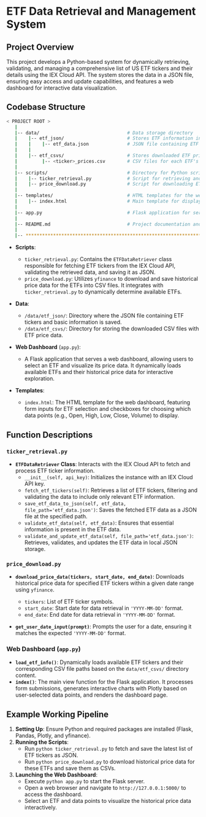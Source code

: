 # ETF Data Retrieval and Management System

## Project Overview

This project develops a Python-based system for dynamically retrieving, validating, and managing a comprehensive list of US ETF tickers and their details using the IEX Cloud API. The system stores the data in a JSON file, ensuring easy access and update capabilities, and features a web dashboard for interactive data visualization.

## Codebase Structure

```bash
< PROJECT ROOT >
   |
   |-- data/                                # Data storage directory
   |    |-- etf_json/                       # Stores ETF information in JSON format
   |    |    |-- etf_data.json              # JSON file containing ETF tickers and details
   |    |
   |    |-- etf_csvs/                       # Stores downloaded ETF price data in CSV format
   |         |-- <ticker>_prices.csv        # CSV files for each ETF's price data
   |
   |-- scripts/                             # Directory for Python scripts
   |    |-- ticker_retrieval.py             # Script for retrieving and saving ETF tickers
   |    |-- price_download.py               # Script for downloading ETF price data
   |
   |-- templates/                           # HTML templates for the web dashboard
   |    |-- index.html                      # Main template for displaying the dashboard
   |
   |-- app.py                               # Flask application for serving the web dashboard
   |
   |-- README.md                            # Project documentation and setup instructions
   |
   |-- ************************************************************************
```


- **Scripts**:
  - `ticker_retrieval.py`: Contains the `ETFDataRetriever` class responsible for fetching ETF tickers from the IEX Cloud API, validating the retrieved data, and saving it as JSON.
  - `price_download.py`: Utilizes `yfinance` to download and save historical price data for the ETFs into CSV files. It integrates with `ticker_retrieval.py` to dynamically determine available ETFs.

- **Data**:
  - `/data/etf_json/`: Directory where the JSON file containing ETF tickers and basic information is saved.
  - `/data/etf_csvs/`: Directory for storing the downloaded CSV files with ETF price data.

- **Web Dashboard** (`app.py`):
  - A Flask application that serves a web dashboard, allowing users to select an ETF and visualize its price data. It dynamically loads available ETFs and their historical price data for interactive exploration.

- **Templates**:
  - `index.html`: The HTML template for the web dashboard, featuring form inputs for ETF selection and checkboxes for choosing which data points (e.g., Open, High, Low, Close, Volume) to display.

## Function Descriptions

### `ticker_retrieval.py`

- **`ETFDataRetriever` Class**: Interacts with the IEX Cloud API to fetch and process ETF ticker information.
  - `__init__(self, api_key)`: Initializes the instance with an IEX Cloud API key.
  - `fetch_etf_tickers(self)`: Retrieves a list of ETF tickers, filtering and validating the data to include only relevant ETF information.
  - `save_etf_data_to_json(self, etf_data, file_path='etf_data.json')`: Saves the fetched ETF data as a JSON file at the specified path.
  - `validate_etf_data(self, etf_data)`: Ensures that essential information is present in the ETF data.
  - `validate_and_update_etf_data(self, file_path='etf_data.json')`: Retrieves, validates, and updates the ETF data in local JSON storage.

### `price_download.py`

- **`download_price_data(tickers, start_date, end_date)`**: Downloads historical price data for specified ETF tickers within a given date range using `yfinance`.
  - `tickers`: List of ETF ticker symbols.
  - `start_date`: Start date for data retrieval in `'YYYY-MM-DD'` format.
  - `end_date`: End date for data retrieval in `'YYYY-MM-DD'` format.
  
- **`get_user_date_input(prompt)`**: Prompts the user for a date, ensuring it matches the expected `'YYYY-MM-DD'` format.

### Web Dashboard (`app.py`)

- **`load_etf_info()`**: Dynamically loads available ETF tickers and their corresponding CSV file paths based on the `data/etf_csvs/` directory content.
- **`index()`**: The main view function for the Flask application. It processes form submissions, generates interactive charts with Plotly based on user-selected data points, and renders the dashboard page.

## Example Working Pipeline

1. **Setting Up**: Ensure Python and required packages are installed (Flask, Pandas, Plotly, and yfinance).
2. **Running the Scripts**:
   - Run `python ticker_retrieval.py` to fetch and save the latest list of ETF tickers as JSON.
   - Run `python price_download.py` to download historical price data for these ETFs and save them as CSVs.
3. **Launching the Web Dashboard**:
   - Execute `python app.py` to start the Flask server.
   - Open a web browser and navigate to `http://127.0.0.1:5000/` to access the dashboard.
   - Select an ETF and data points to visualize the historical price data interactively.
